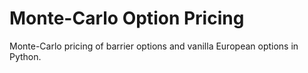 # Monte-Carlo Option Pricing
Monte-Carlo pricing of barrier options and vanilla European options in Python.

